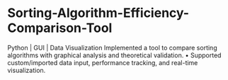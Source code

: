 # Sorting-Algorithm-Efficiency-Comparison-Tool
 Python | GUI | Data Visualization  Implemented a tool to compare sorting algorithms with graphical analysis and theoretical validation.  •  Supported custom/imported data input, performance tracking, and real-time visualization.
